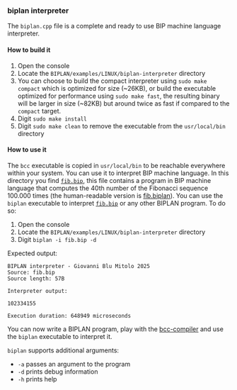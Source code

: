 ### biplan interpreter
The `biplan.cpp` file is a complete and ready to use BIP machine language interpreter.

#### How to build it
1. Open the console
2. Locate the `BIPLAN/examples/LINUX/biplan-interpreter` directory
3. You can choose to build the compact interpreter using `sudo make compact` which is optimized for size (~26KB), or build the executable optimized for performance using `sudo make fast`, the resulting binary will be larger in size (~82KB) but around twice as fast if compared to the `compact` target. 
4. Digit `sudo make install`
5. Digit `sudo make clean` to remove the executable from the `usr/local/bin` directory

#### How to use it
The `bcc` executable is copied in `usr/local/bin` to be reachable everywhere within your system. You can use it to interpret BIP machine language. In this directory you find [`fib.bip`](fib.bip), this file contains a program in BIP machine language that computes the 40th number of the Fibonacci sequence 100.000 times (the human-readable version is [fib.biplan](../bcc-compiler/fib.biplan)). You can use the `biplan` executable to interpret [`fib.bip`](fib.bip) or any other BIPLAN program. To do so:

1. Open the console
2. Locate the `BIPLAN/examples/LINUX/biplan-interpreter` directory
3. Digit `biplan -i fib.bip -d`

Expected output:
```
BIPLAN interpreter - Giovanni Blu Mitolo 2025 
Source: fib.bip
Source length: 57B 

Interpreter output: 

102334155

Execution duration: 648949 microseconds 
```

You can now write a BIPLAN program, play with the [bcc-compiler](../bcc-compiler) and use the `biplan` executable to interpret it. 

`biplan` supports additional arguments:
- `-a` passes an argument to the program
- `-d` prints debug information
- `-h` prints help 

